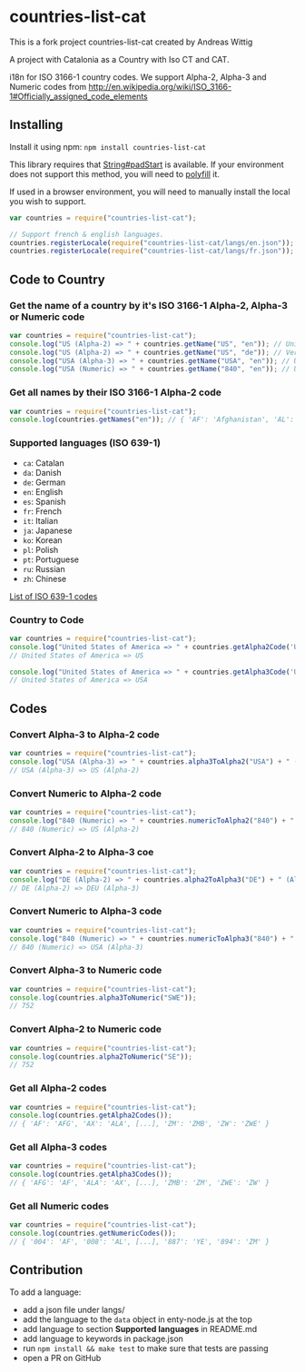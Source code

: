 # countries-list-cat

This is a fork project countries-list-cat created by Andreas Wittig

A project with Catalonia as a Country with Iso CT and CAT.

i18n for ISO 3166-1 country codes. We support Alpha-2, Alpha-3 and Numeric codes from http://en.wikipedia.org/wiki/ISO_3166-1#Officially_assigned_code_elements

## Installing

Install it using npm: `npm install countries-list-cat`

This library requires that [String#padStart](https://developer.mozilla.org/en-US/docs/Web/JavaScript/Reference/Global_Objects/String/padStart) is available. If your environment does not support this method, you will need to [polyfill](https://www.npmjs.com/package/core-js) it.

If used in a browser environment, you will need to manually install the local you wish to support.

```javascript
var countries = require("countries-list-cat");

// Support french & english languages.
countries.registerLocale(require("countries-list-cat/langs/en.json"));
countries.registerLocale(require("countries-list-cat/langs/fr.json"));
```

## Code to Country

### Get the name of a country by it's ISO 3166-1 Alpha-2, Alpha-3 or Numeric code

`````javascript
var countries = require("countries-list-cat");
console.log("US (Alpha-2) => " + countries.getName("US", "en")); // United States of America
console.log("US (Alpha-2) => " + countries.getName("US", "de")); // Vereinigte Staaten von Amerika
console.log("USA (Alpha-3) => " + countries.getName("USA", "en")); // United States of America
console.log("USA (Numeric) => " + countries.getName("840", "en")); // United States of America
`````

### Get all names by their ISO 3166-1 Alpha-2 code

`````javascript
var countries = require("countries-list-cat");
console.log(countries.getNames("en")); // { 'AF': 'Afghanistan', 'AL': 'Albania', [...], 'ZM': 'Zambia', 'ZW': 'Zimbabwe' }
`````

### Supported languages (ISO 639-1)

* `ca`: Catalan
* `da`: Danish
* `de`: German
* `en`: English
* `es`: Spanish
* `fr`: French
* `it`: Italian
* `ja`: Japanese
* `ko`: Korean
* `pl`: Polish
* `pt`: Portuguese
* `ru`: Russian
* `zh`: Chinese

[List of ISO 639-1 codes](https://en.wikipedia.org/wiki/List_of_ISO_639-1_codes)

### Country to Code

`````javascript
var countries = require("countries-list-cat");
console.log("United States of America => " + countries.getAlpha2Code('United States of America', 'en'));
// United States of America => US

console.log("United States of America => " + countries.getAlpha3Code('United States of America', 'en'));
// United States of America => USA
`````

## Codes

### Convert Alpha-3 to Alpha-2 code

`````javascript
var countries = require("countries-list-cat");
console.log("USA (Alpha-3) => " + countries.alpha3ToAlpha2("USA") + " (Alpha-2)");
// USA (Alpha-3) => US (Alpha-2)
`````

### Convert Numeric to Alpha-2 code

`````javascript
var countries = require("countries-list-cat");
console.log("840 (Numeric) => " + countries.numericToAlpha2("840") + " (Alpha-2)");
// 840 (Numeric) => US (Alpha-2)
`````

### Convert Alpha-2 to Alpha-3 coe
`````javascript
var countries = require("countries-list-cat");
console.log("DE (Alpha-2) => " + countries.alpha2ToAlpha3("DE") + " (Alpha-3)");
// DE (Alpha-2) => DEU (Alpha-3)
`````

### Convert Numeric to Alpha-3 code

`````javascript
var countries = require("countries-list-cat");
console.log("840 (Numeric) => " + countries.numericToAlpha3("840") + " (Alpha-3)");
// 840 (Numeric) => USA (Alpha-3)
`````

### Convert Alpha-3 to Numeric code

`````javascript
var countries = require("countries-list-cat");
console.log(countries.alpha3ToNumeric("SWE"));
// 752
`````

### Convert Alpha-2 to Numeric code

`````javascript
var countries = require("countries-list-cat");
console.log(countries.alpha2ToNumeric("SE"));
// 752
`````

### Get all Alpha-2 codes

`````javascript
var countries = require("countries-list-cat");
console.log(countries.getAlpha2Codes());
// { 'AF': 'AFG', 'AX': 'ALA', [...], 'ZM': 'ZMB', 'ZW': 'ZWE' }
`````

### Get all Alpha-3 codes

`````javascript
var countries = require("countries-list-cat");
console.log(countries.getAlpha3Codes());
// { 'AFG': 'AF', 'ALA': 'AX', [...], 'ZMB': 'ZM', 'ZWE': 'ZW' }
`````

### Get all Numeric codes

`````javascript
var countries = require("countries-list-cat");
console.log(countries.getNumericCodes());
// { '004': 'AF', '008': 'AL', [...], '887': 'YE', '894': 'ZM' }
`````

## Contribution

To add a language:

* add a json file under langs/
* add the language to the `data` object in enty-node.js at the top
* add language to section **Supported languages** in README.md
* add language to keywords in package.json
* run `npm install && make test` to make sure that tests are passing
* open a PR on GitHub
